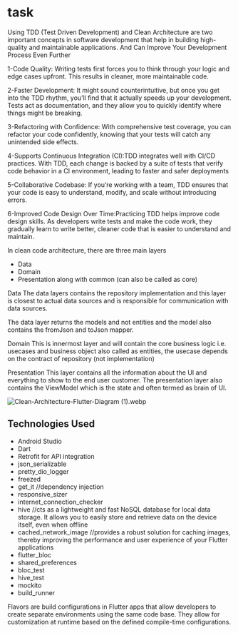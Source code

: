 # task
Using TDD (Test Driven Development) and Clean Architecture are two important concepts in software development that help in building high-quality and maintainable applications. And Can Improve Your Development Process Even Further

1-Code Quality: Writing tests first forces you to think through your logic and edge cases upfront. This results in cleaner, more maintainable code.

2-Faster Development: It might sound counterintuitive, but once you get into the TDD rhythm, you’ll find that it actually speeds up your development. Tests act as documentation, and they allow you to quickly identify where things might be breaking.

3-Refactoring with Confidence: With comprehensive test coverage, you can refactor your code confidently, knowing that your tests will catch any unintended side effects.

4-Supports Continuous Integration (CI):TDD integrates well with CI/CD practices. With TDD, each change is backed by a suite of tests that verify code behavior in a CI environment, leading to faster and safer deployments

5-Collaborative Codebase: If you’re working with a team, TDD ensures that your code is easy to understand, modify, and scale without introducing errors.

6-Improved Code Design Over Time:Practicing TDD helps improve code design skills. As developers write tests and make the code work, they gradually learn to write better, cleaner code that is easier to understand and maintain.

In clean code architecture, there are three main layers
* Data
* Domain
* Presentation along with
  common (can also be called as core)

Data
The data layers contains the repository implementation and this layer is closest to actual data sources and is responsible for communication with data sources.

The data layer returns the models and not entities and the model also contains the fromJson and toJson mapper.

Domain
This is innermost layer and will contain the core business logic i.e. usecases and business object also called as entities, the usecase depends on the contract of repository (not implementation)

Presentation
This layer contains all the information about the UI and everything to show to the end user customer. The presentation layer also contains the ViewModel which is the state  and often termed as brain of UI.



![Clean-Architecture-Flutter-Diagram (1).webp](..%2FClean-Architecture-Flutter-Diagram%20%281%29.webp)

## Technologies Used
- Android Studio
- Dart
- Retrofit for API integration
- json_serializable
- pretty_dio_logger
- freezed
- get_it //dependency injection
- responsive_sizer
- internet_connection_checker
- hive //cts as a lightweight and fast NoSQL database for local data storage. It allows you to easily store and retrieve data on the device itself, even when offline
- cached_network_image  //provides a robust solution for caching images, thereby improving the performance and user experience of your Flutter applications
- flutter_bloc
- shared_preferences
- bloc_test
- hive_test
- mockito
- build_runner

Flavors are build configurations in Flutter apps that allow developers to create separate environments using the same code base. They allow for customization at runtime based on the defined compile-time configurations.

